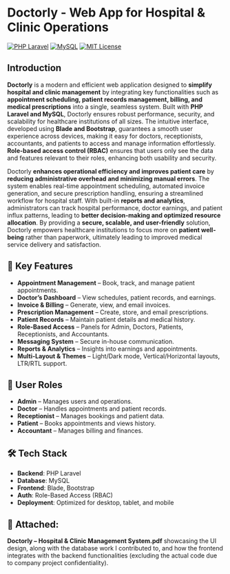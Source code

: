 # Doctorly - Web App for Hospital & Clinic Operations

[![PHP Laravel](https://img.shields.io/badge/PHP%20Laravel-11.x-blue.svg?style=flat&logo=laravel)](https://laravel.com)
[![MySQL](https://img.shields.io/badge/MySQL-8.x-blue.svg?style=flat&logo=mysql)](https://www.mysql.com)
[![MIT License](https://img.shields.io/badge/License-MIT-green.svg)](https://opensource.org/licenses/MIT)


## Introduction

**Doctorly** is a modern and efficient web application designed to **simplify hospital and clinic management** by integrating key functionalities such as **appointment scheduling, patient records management, billing, and medical prescriptions** into a single, seamless system. Built with **PHP Laravel and MySQL**, Doctorly ensures robust performance, security, and scalability for healthcare institutions of all sizes. The intuitive interface, developed using **Blade and Bootstrap**, guarantees a smooth user experience across devices, making it easy for doctors, receptionists, accountants, and patients to access and manage information effortlessly. **Role-based access control (RBAC)** ensures that users only see the data and features relevant to their roles, enhancing both usability and security.  

Doctorly **enhances operational efficiency and improves patient care** by **reducing administrative overhead and minimizing manual errors**. The system enables real-time appointment scheduling, automated invoice generation, and secure prescription handling, ensuring a streamlined workflow for hospital staff. With built-in **reports and analytics**, administrators can track hospital performance, doctor earnings, and patient influx patterns, leading to **better decision-making and optimized resource allocation**. By providing a **secure, scalable, and user-friendly** solution, Doctorly empowers healthcare institutions to focus more on **patient well-being** rather than paperwork, ultimately leading to improved medical service delivery and satisfaction.  

## 📌 Key Features
- **Appointment Management** – Book, track, and manage patient appointments.
- **Doctor’s Dashboard** – View schedules, patient records, and earnings.
- **Invoice & Billing** – Generate, view, and email invoices.
- **Prescription Management** – Create, store, and email prescriptions.
- **Patient Records** – Maintain patient details and medical history.
- **Role-Based Access** – Panels for Admin, Doctors, Patients, Receptionists, and Accountants.
- **Messaging System** – Secure in-house communication.
- **Reports & Analytics** – Insights into earnings and appointments.
- **Multi-Layout & Themes** – Light/Dark mode, Vertical/Horizontal layouts, LTR/RTL support.

## 👥 User Roles
- **Admin** – Manages users and operations.
- **Doctor** – Handles appointments and patient records.
- **Receptionist** – Manages bookings and patient data.
- **Patient** – Books appointments and views history.
- **Accountant** – Manages billing and finances.

## 🛠 Tech Stack
- **Backend**: PHP Laravel
- **Database**: MySQL
- **Frontend**: Blade, Bootstrap
- **Auth**: Role-Based Access (RBAC)
- **Deployment**: Optimized for desktop, tablet, and mobile

## 📂 Attached:
**Doctorly – Hospital & Clinic Management System.pdf** showcasing the UI design, along with the database work I contributed to, and how the frontend integrates with the backend functionalities (excluding the actual code due to company project confidentiality).  


